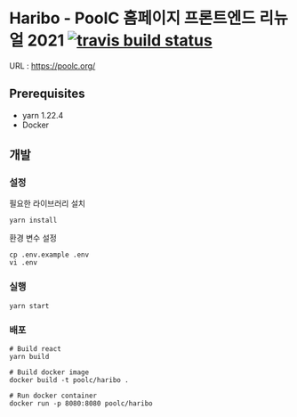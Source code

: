 # Haribo - PoolC 홈페이지 프론트엔드 리뉴얼 2021 [![travis build status](https://travis-ci.com/github/PoolC/Haribo.svg?branch=master)](https://travis-ci.com/github/PoolC/Haribo)

URL : https://poolc.org/

## Prerequisites
 - yarn 1.22.4
 - Docker

## 개발
### 설정
필요한 라이브러리 설치
```
yarn install
```
환경 변수 설정
```
cp .env.example .env
vi .env
```

### 실행
```
yarn start
```

### 배포
```
# Build react
yarn build

# Build docker image
docker build -t poolc/haribo .

# Run docker container
docker run -p 8080:8080 poolc/haribo
```
